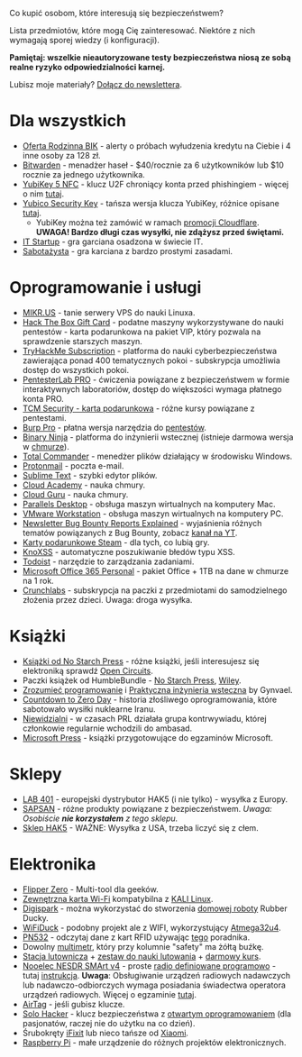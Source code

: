 Co kupić osobom, które interesują się bezpieczeństwem?

Lista przedmiotów, które mogą Cię zainteresować. Niektóre z nich wymagają sporej wiedzy (i konfiguracji).

**Pamiętaj: wszelkie nieautoryzowane testy bezpieczeństwa niosą ze sobą realne ryzyko odpowiedzialności karnej.**

Lubisz moje materiały? [Dołącz do newslettera](https://newsletter.szurek.tv/).

# Dla wszystkich

* [Oferta Rodzinna BIK](https://www.bik.pl/klienci-indywidualni/oferta-rodzinna) - alerty o próbach wyłudzenia kredytu na Ciebie i 4 inne osoby za 128 zł.
* [Bitwarden](https://bitwarden.com/pricing) - menadżer haseł - $40/rocznie za 6 użytkowników lub $10 rocznie za jednego użytkownika.
* [YubiKey 5 NFC](https://www.ceneo.pl/79616002) - klucz U2F chroniący konta przed phishingiem - więcej o nim [tutaj](https://www.youtube.com/watch?v=uku-G_COA7U&t=264s).
* [Yubico Security Key](https://www.ceneo.pl/79616003) - tańsza wersja klucza YubiKey, różnice opisane [tutaj](https://security.szurek.pl/yubikey/).
  * YubiKey można też zamówić w ramach [promocji Cloudflare](https://www.cloudflare.com/products/zero-trust/phishing-resistant-mfa/). **UWAGA! Bardzo długi czas wysyłki, nie zdążysz przed świętami.**
* [IT Startup](https://javadevmatt.shoplo.com/kategoria/gry-edukacyjne) - gra garciana osadzona w świecie IT.
* [Sabotażysta](https://www.rebel.pl/gry-planszowe/sabotazysta-9004.html) - gra karciana z bardzo prostymi zasadami.

# Oprogramowanie i usługi

* [MIKR.US](https://mikr.us/) - tanie serwery VPS do nauki Linuxa.
* [Hack The Box Gift Card](https://www.hackthebox.eu/giftcards) - podatne maszyny wykorzystywane do nauki pentestów - karta podarunkowa na pakiet VIP, który pozwala na sprawdzenie starszych maszyn.
* [TryHackMe Subscription](https://tryhackme.com/subscriptions) - platforma  do nauki cyberbezpieczeństwa zawierająca ponad 400 tematycznych pokoi - subskrypcja umożliwia dostęp do wszystkich pokoi.
* [PentesterLab PRO](https://pentesterlab.com/pro) - ćwiczenia powiązane z bezpieczeństwem w formie interaktywnych laboratoriów, dostęp do większości wymaga płatnego konta PRO.
* [TCM Security - karta podarunkowa](https://academy.tcm-sec.com/p/gift) - różne kursy powiązane z pentestami.
* [Burp Pro](https://portswigger.net/buy/pro) - płatna wersja narzędzia do [pentestów](https://www.youtube.com/watch?v=cpaxYnHus9Q&t=225s).
* [Binary Ninja](https://binary.ninja/purchase/) - platforma do inżynierii wstecznej (istnieje darmowa wersja w [chmurze](https://cloud.binary.ninja/)).
* [Total Commander](https://www.ghisler.com/) - menedżer plików działający w środowisku Windows.
* [Protonmail](https://protonmail.com/pl/) - poczta e-mail.
* [Sublime Text](https://www.sublimetext.com/) - szybki edytor plików.
* [Cloud Academy](https://cloudacademy.com/) - nauka chmury.
* [Cloud Guru](https://acloudguru.com/) - nauka chmury.
* [Parallels Desktop](https://www.parallels.com/eu/products/desktop/buy/) - obsługa maszyn wirtualnych na komputery Mac.
* [VMware Workstation](https://www.vmware.com/products/workstation-pro.html) - obsługa maszyn wirtualnych na komputery PC.
* [Newsletter Bug Bounty Reports Explained](https://members.bugbountyexplained.com/premium/) - wyjaśnienia różnych tematów powiązanych z Bug Bounty, zobacz [kanał na YT](https://www.youtube.com/c/BugBountyReportsExplained).
* [Karty podarunkowe Steam](https://store.steampowered.com/digitalgiftcards/) - dla tych, co lubią gry.
* [KnoXSS](https://knoxss.me/) - automatyczne poszukiwanie błedów typu XSS.
* [Todoist](https://todoist.com/pl/pricing) - narzędzie to zarządzania zadaniami. 
* [Microsoft Office 365 Personal](https://www.ceneo.pl/28820889) - pakiet Office + 1TB na dane w chmurze na 1 rok.
* [Crunchlabs](https://www.crunchlabs.com/) - subskrypcja na paczki z przedmiotami do samodzielnego złożenia przez dzieci. Uwaga: droga wysyłka.

# Książki

* [Książki od No Starch Press](https://nostarch.com/) - różne książki, jeśli interesujesz się elektroniką sprawdź [Open Circuits](https://nostarch.com/download/OpenCircuits_Chapter1.pdf).
* Paczki książek od HumbleBundle - [No Starch Press](https://www.humblebundle.com/books/hacking-no-starch-press-books-2022), [Wiley](https://www.humblebundle.com/books/holiday-encore-become-cybersecurity-expert-wiley-books).
* [Zrozumieć programowanie](https://ksiegarnia.pwn.pl/Zrozumiec-programowanie,688790689,p.html) i [Praktyczna inżynieria wsteczna](https://ksiegarnia.pwn.pl/Praktyczna-inzynieria-wsteczna,622427233,p.html) by Gynvael.
* [Countdown to Zero Day](https://lubimyczytac.pl/ksiazka/4991967/countdown-to-zero-day-stuxnet-and-the-launch-of-the-world-s-first-digital-weapon) - historia złośliwego oprogramowania, które sabotowało wysiłki nuklearne Iranu.
* [Niewidzialni](https://lubimyczytac.pl/ksiazka/4958514/niewidzialni-najwieksza-tajemnica-sluzb-specjalnych-prl) - w czasach PRL działała grupa kontrwywiadu, której członkowie regularnie wchodzili do ambasad.
* [Microsoft Press](https://www.microsoftpressstore.com/) - książki przygotowujące do egzaminów Microsoft.

# Sklepy

* [LAB 401](https://lab401.com/) - europejski dystrybutor HAK5 (i nie tylko) - wysyłka z Europy.
* [SAPSAN](https://sapsan-sklep.pl/) - różne produkty powiązane z bezpieczeństwem. _Uwaga: Osobiście **nie korzystałem** z tego sklepu._
* [Sklep HAK5](https://shop.hak5.org/) - WAŻNE: Wysyłka z USA, trzeba liczyć się z cłem.

# Elektronika

* [Flipper Zero](https://shop.flipperzero.one/) - Multi-tool dla geeków. 
* [Zewnętrzna karta Wi-Fi](https://www.kali.org/docs/nethunter/wireless-cards/) kompatybilna z [KALI Linux](https://www.kali.org/).
* [Digispark](https://www.ceneo.pl/106485665) - można wykorzystać do stworzenia [domowej roboty](https://hackernoon.com/low-cost-usb-rubber-ducky-pen-test-tool-for-3-using-digispark-and-duck2spark-5d59afc1910) Rubber Ducky.
* [WiFiDuck](https://github.com/SpacehuhnTech/WiFiDuck) - podobny projekt ale z WIFI, wykorzystujący [Atmega32u4](https://allegro.pl/listing?string=Atmega32u4).
* [PN532](https://allegro.pl/kategoria/komputery?string=PN532) - odczytaj dane z kart RFID używając [tego](http://smartlockpicking.com/slides/Confidence_A_2018_Practical_Guide_To_Hacking_RFID_NFC.pdf) poradnika.
* Dowolny [multimetr](https://lygte-info.dk/info/DMMReviews.html), który przy kolumnie "safety" ma żółtą buźkę.
* [Stacja lutownicza](https://botland.com.pl/176-stacje-lutownicze) + [zestaw do nauki lutowania](https://botland.com.pl/pl/zestawy-i-kursy-forbot/5348-forbot-zestaw-do-nauki-lutowania-elementow-tht.html) + [darmowy kurs](https://forbot.pl/blog/kurs-lutowania-wstep-spis-tresci-id12556).
* [Nooelec NESDR SMArt v4](https://www.amazon.pl/s?k=Nooelec) - proste [radio definiowane programowo](http://www.hdsdr.de/screenshots.html) - tutaj [instrukcja](https://support.nooelec.com/hc/en-us/articles/360005298053-NESDR-Installation-Guide). **Uwaga**: Obsługiwanie urządzeń radiowych nadawczych lub nadawczo-odbiorczych wymaga posiadania świadectwa operatora urządzeń radiowych. Więcej o egzaminie [tutaj](http://www.egzaminkf.pl/home.php).
* [AirTag](https://www.apple.com/pl/airtag/) - jeśli gubisz klucze.
* [Solo Hacker](https://leetronics.de/en/) - klucz bezpieczeństwa z [otwartym oprogramowaniem](https://github.com/solokeys/solo) (dla pasjonatów, raczej nie do użytku na co dzień).
* Śrubokręty [iFixit](https://www.ceneo.pl/Zestawy_narzedziowe;szukaj-ifixit) lub nieco tańsze od [Xiaomi](https://www.ceneo.pl/106921151).
* [Raspberry Pi](https://www.ceneo.pl/Komputery;szukaj-raspberry+pi) - małe urządzenie do różnych projektów elektronicznych.

